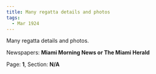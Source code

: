 ```yaml
---  
title: Many regatta details and photos  
tags:  
  - Mar 1924  
---  
```

  
Many regatta details and photos.  
  
Newspapers: **Miami Morning News or The Miami Herald**  
  
Page: **1**, Section: **N/A** 
